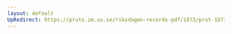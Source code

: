 ```yaml
---
layout: default
UpRedirect: https://pruto.im.uu.se/riksdagen-records-pdf/1873/prot-1873--ak--228.pdf
---
```

